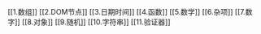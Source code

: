 [[1.数组]]
[[2.DOM节点]]
[[3.日期时间]]
[[4.函数]]
[[5.数学]]
[[6.杂项]]
[[7.数字]]
[[8.对象]]
[[9.随机]]
[[10.字符串]]
[[11.验证器]]